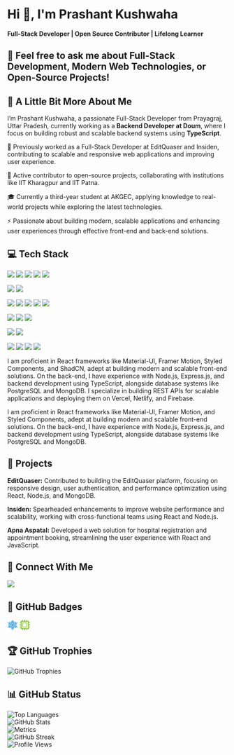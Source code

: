 <h1>Hi 👋, I'm Prashant Kushwaha</h1>
<b>Full-Stack Developer | Open Source Contributor | Lifelong Learner</b>

<h2>💬 Feel free to ask me about Full-Stack Development, Modern Web Technologies, or Open-Source Projects!</h2> 

<h2>💫 A Little Bit More About Me</h2> 
<p>
I’m Prashant Kushwaha, a passionate Full-Stack Developer from Prayagraj, Uttar Pradesh, currently working as a <b>Backend Developer at Doum</b>, where I focus on building robust and scalable backend systems using <b>TypeScript</b>.
</p>
<p>
💼 Previously worked as a Full-Stack Developer at EditQuaser and Insiden, contributing to scalable and responsive web applications and improving user experience.
</p>
<p>
🚀 Active contributor to open-source projects, collaborating with institutions like IIT Kharagpur and IIT Patna.
</p>
<p>
🎓 Currently a third-year student at AKGEC, applying knowledge to real-world projects while exploring the latest technologies.
</p>
<p>
⚡ Passionate about building modern, scalable applications and enhancing user experiences through effective front-end and back-end solutions.
</p>

<h2>💻 Tech Stack</h2>
<p >
  <img src="https://img.shields.io/badge/c-%2300599C.svg?style=for-the-badge&logo=c&logoColor=white" height="30px">
  <img src="https://img.shields.io/badge/html5-%23E34F26.svg?style=for-the-badge&logo=html5&logoColor=white" height="30px">
  <img src="https://img.shields.io/badge/css3-%231572B6.svg?style=for-the-badge&logo=css3&logoColor=white" height="30px">
  <img src="https://img.shields.io/badge/bootstrap-%23563D7C.svg?style=for-the-badge&logo=bootstrap&logoColor=white" height="30px">
  <img src="https://img.shields.io/badge/tailwindcss-%2306B6D4.svg?style=for-the-badge&logo=tailwind-css&logoColor=white" height="30px">
</p>

<p >
  <img src="https://img.shields.io/badge/javascript-%23323330.svg?style=for-the-badge&logo=javascript&logoColor=%23F7DF1E" height="30px">
  <img src="https://img.shields.io/badge/typescript-%23007ACC.svg?style=for-the-badge&logo=typescript&logoColor=white" height="30px">
</p>

<p>
  <img src="https://img.shields.io/badge/react-%2320232a.svg?style=for-the-badge&logo=react&logoColor=%2361DAFB" height="30px">
  <img src="https://img.shields.io/badge/materialui-%230081CB.svg?style=for-the-badge&logo=mui&logoColor=white" height="30px">
  <img src="https://img.shields.io/badge/framer%20motion-%23000000.svg?style=for-the-badge&logo=framer&logoColor=white" height="30px">
  <img src="https://img.shields.io/badge/styled--components-%23DB7093.svg?style=for-the-badge&logo=styled-components&logoColor=white" height="30px">
  <img src="https://img.shields.io/badge/shadcn-%23171717.svg?style=for-the-badge&logo=shadcn&logoColor=white" height="30px">
</p>

<p>
  <img src="https://img.shields.io/badge/node.js-%23339933.svg?style=for-the-badge&logo=node.js&logoColor=white" height="30px">
  <img src="https://img.shields.io/badge/express.js-%23404d59.svg?style=for-the-badge&logo=express&logoColor=%2361DAFB" height="30px">
  <img src="https://img.shields.io/badge/rest%20api-%23000000.svg?style=for-the-badge&logo=restapi&logoColor=white" height="30px">
</p>

<p>
  <img src="https://img.shields.io/badge/mongodb-%2347A248.svg?style=for-the-badge&logo=mongodb&logoColor=white" height="30px">
  <img src="https://img.shields.io/badge/postgresql-%23316192.svg?style=for-the-badge&logo=postgresql&logoColor=white" height="30px">
</p>

<p>
  <img src="https://img.shields.io/badge/git-%23F05033.svg?style=for-the-badge&logo=git&logoColor=white" height="30px">
  <img src="https://img.shields.io/badge/vercel-%23000000.svg?style=for-the-badge&logo=vercel&logoColor=white" height="30px">
  <img src="https://img.shields.io/badge/netlify-%2300C7B7.svg?style=for-the-badge&logo=netlify&logoColor=white" height="30px">
  <img src="https://img.shields.io/badge/firebase-%23FFCA28.svg?style=for-the-badge&logo=firebase&logoColor=black" height="30px">
</p>

<p>
  I am proficient in React frameworks like Material-UI, Framer Motion, Styled Components, and ShadCN, adept at building modern and scalable front-end solutions.  
  On the back-end, I have experience with Node.js, Express.js, and backend development using TypeScript, alongside database systems like PostgreSQL and MongoDB.  
  I specialize in building REST APIs for scalable applications and deploying them on Vercel, Netlify, and Firebase.
</p>



<p>
I am proficient in React frameworks like Material-UI, Framer Motion, and Styled Components, adept at building modern and scalable front-end solutions. On the back-end, I have experience with Node.js, Express.js, and backend development using TypeScript, alongside database systems like PostgreSQL and MongoDB.
</p>

<h2>🚀 Projects</h2>
<p>
<b>EditQuaser:</b> Contributed to building the EditQuaser platform, focusing on responsive design, user authentication, and performance optimization using React, Node.js, and MongoDB.
</p>
<p>
<b>Insiden:</b> Spearheaded enhancements to improve website performance and scalability, working with cross-functional teams using React and Node.js.
</p>
<p>
<b>Apna Aspatal:</b> Developed a web solution for hospital registration and appointment booking, streamlining the user experience with React and JavaScript.
</p>

<h2>👥 Connect With Me</h2>
<p>
<a href="https://linkedin.com/in/prashant-kushwaha-0807a1255" target="_blank"> 
<img src="https://img.shields.io/badge/linkedin-%230077B5.svg?style=for-the-badge&logo=linkedin&logoColor=white" height="30px"> 
</a>
</p>

<h2>🌟 GitHub Badges</h2>
<p>
<img src="https://raw.githubusercontent.com/acervenky/animated-github-badges/master/assets/acbadge.gif" height="24px"> 
<img src="https://raw.githubusercontent.com/acervenky/animated-github-badges/master/assets/devbadge.gif" height="24px">
</p>

<h2>🏆 GitHub Trophies</h2>
<p>
<img src="https://github-profile-trophy.vercel.app/?username=kushwahaPrashant24&theme=onedark&no-frame=true&no-bg=true&margin-w=4" alt="GitHub Trophies">
</p>

<h2>📊 GitHub Status</h2>
<p>
<img src="https://github-readme-stats.vercel.app/api/top-langs?username=kushwahaPrashant24&show_icons=true&theme=react&layout=compact" alt="Top Languages"> 
<br> 
<img src="https://github-readme-stats.vercel.app/api?username=kushwahaPrashant24&theme=react&show_icons=true" alt="GitHub Stats"> 
<br> 
<img src="https://metrics.lecoq.io/kushwahaPrashant24?theme=react" alt="Metrics"> 
<br> 
<img src="https://github-readme-streak-stats.herokuapp.com/?user=kushwahaPrashant24&theme=react" alt="GitHub Streak"> 
<br> 
<img src="https://visitcount.itsvg.in/api?id=kushwahaPrashant24&label=Profile%20Views&color=12&icon=5&pretty=true&theme=react" alt="Profile Views">
</p>
